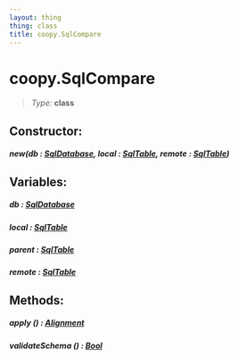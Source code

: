 ```yaml
---
layout: thing
thing: class
title: coopy.SqlCompare
---
```

# coopy.SqlCompare



> *Type:* **class**



## Constructor:

##### **new**(db : <a href="../coopy/SqlDatabase.html" class="type">SqlDatabase</a>, local : <a href="../coopy/SqlTable.html" class="type">SqlTable</a>, remote : <a href="../coopy/SqlTable.html" class="type">SqlTable</a>)



## Variables:

#####  **db**  : <a href="../coopy/SqlDatabase.html" class="type">SqlDatabase</a>



#####  **local**  : <a href="../coopy/SqlTable.html" class="type">SqlTable</a>



#####  **parent**  : <a href="../coopy/SqlTable.html" class="type">SqlTable</a>



#####  **remote**  : <a href="../coopy/SqlTable.html" class="type">SqlTable</a>



## Methods:


##### **apply** () : <a href="../coopy/Alignment.html" class="type">Alignment</a>




##### **validateSchema** () : <a href="../Bool.html" class="type">Bool</a>




